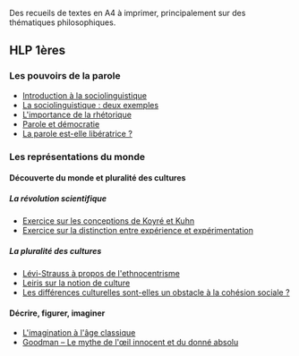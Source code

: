 Des recueils de textes en A4 à imprimer, principalement sur des thématiques philosophiques.

<!-- ## Philosophie - Terminales -->

## HLP 1ères


### Les pouvoirs de la parole

- [Introduction à la sociolinguistique](https://eyssette.github.io/textes-a4/introduction-sociolinguistique.html)
- [La sociolinguistique : deux exemples](https://eyssette.github.io/textes-a4/sociolinguistique-2-exemples.html)
- [L'importance de la rhétorique](https://eyssette.github.io/textes-a4/importance-de-la-rhetorique.html)
- [Parole et démocratie](https://eyssette.github.io/textes-a4/parole-et-democratie.html)
- [La parole est-elle libératrice ?](https://eyssette.github.io/textes-a4/parole-liberatrice.html)

### Les représentations du monde

#### Découverte du monde et pluralité des cultures

##### La révolution scientifique
- [Exercice sur les conceptions de Koyré et Kuhn](https://eyssette.github.io/textes-a4/exercice-revolution-scientifique-Koyre-Kuhn.html)
- [Exercice sur la distinction entre expérience et expérimentation](https://eyssette.github.io/textes-a4/exercice-revolution-scientifique-Jorland-experience.html)

##### La pluralité des cultures
- [Lévi-Strauss à propos de l'ethnocentrisme](https://eyssette.github.io/textes-a4/levi-strauss-ethnocentrisme.html)
- [Leiris sur la notion de culture](https://eyssette.github.io/textes-a4/leiris-culture.html)
- [Les différences culturelles sont-elles un obstacle à la cohésion sociale ?](https://eyssette.github.io/textes-a4/differences-culturelles-cohesion-sociale.html)

#### Décrire, figurer, imaginer

- [L'imagination à l'âge classique](https://eyssette.github.io/textes-a4/imagination-age-classique.html)
- [Goodman – Le mythe de l'œil innocent et du donné absolu](https://eyssette.github.io/textes-a4/goodman-mythe-oeil-innocent.html)